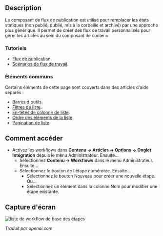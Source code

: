 <!-- Filename: Help4.x:Stages_List:_Basic_Workflow  / Display title: Étapes : Flux de Travail de Base -->

## Description

Le composant de flux de publication est utilisé pour remplacer les états statiques
(non publié, publié, mis à la corbeille et archivé) par une approche plus générique.
Il permet de créer des flux de travail personnalisés pour gérer
les articles au sein du composant de contenu.

### Tutoriels

* [Flux de publication](jdocmanual?article=user/workflows/workflow).
* [Scénarios de flux de travail](jdocmanual?article=user/workflows/workflow-scenarios).

### Éléments communs

Certains éléments de cette page sont couverts dans des articles d'aide séparés :

* [Barres d'outils](jdocmanual?article=help/common-elements/toolbars).
* [Filtres de liste](jdocmanual?article=help/common-elements/list-filters).
* [En-têtes de colonne de liste](jdocmanual?article=help/common-elements/list-column-headers).
* [Ordre des éléments de la liste](jdocmanual?article=help/common-elements/list-ordering).
* [Pagination de liste](jdocmanual?article=help/common-elements/list-pagination).

## Comment accéder

- Activez les workflows dans
  **Contenu → Articles → Options → Onglet Intégration** depuis
  le menu Administrateur. Ensuite...
  - Sélectionnez **Contenu → Workflows** dans le menu Administrateur. Ensuite...
  - Sélectionnez le bouton de l'étape numérotée. Ensuite...
    - Sélectionnez le bouton Nouveau pour créer une nouvelle étape. Ou...
    - Sélectionnez un élément dans la colonne Nom pour modifier une étape existante.

## Capture d'écran

![liste de workflow de base des étapes](../../../fr/images/workflows/stages-basic-workflow-list.png)

*Traduit par openai.com*


